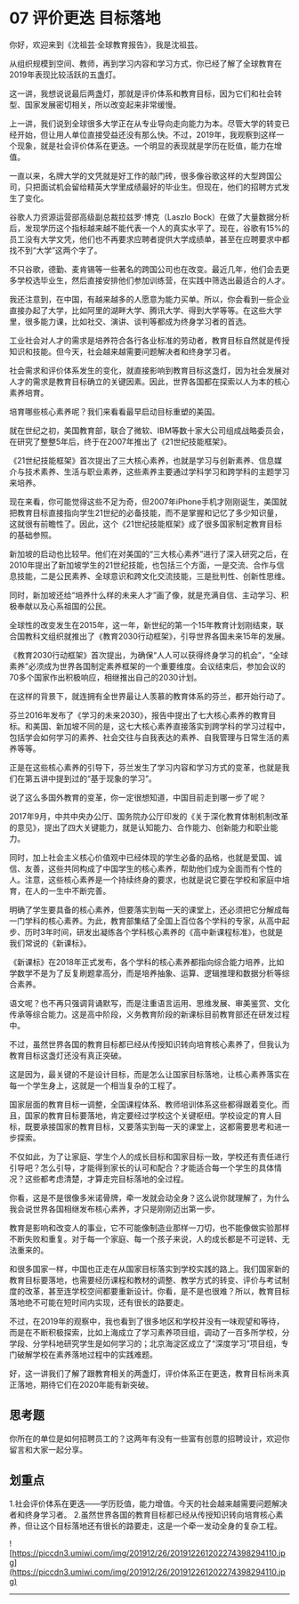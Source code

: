 # 07 评价更迭 目标落地

你好，欢迎来到《沈祖芸·全球教育报告》，我是沈祖芸。

从组织规模到空间、教师，再到学习内容和学习方式，你已经了解了全球教育在2019年表现比较活跃的五盏灯。

这一讲，我想说说最后两盏灯，那就是评价体系和教育目标，因为它们和社会转型、国家发展密切相关，所以改变起来非常缓慢。

上一讲，我们说到全球很多大学正在从专业导向走向能力为本。尽管大学的转变已经开始，但让用人单位直接受益还没有那么快。不过，2019年，我观察到这样一个现象，就是社会评价体系在更迭。一个明显的表现就是学历在贬值，能力在增值。

一直以来，名牌大学的文凭就是好工作的敲门砖，很多像谷歌这样的大型跨国公司，只把面试机会留给精英大学里成绩最好的毕业生。但现在，他们的招聘方式发生了变化。

谷歌人力资源运营部高级副总裁拉兹罗·博克（Laszlo Bock）在做了大量数据分析后，发现学历这个指标越来越不能代表一个人的真实水平了。现在，谷歌有15%的员工没有大学文凭，他们也不再要求应聘者提供大学成绩单，甚至在应聘要求中都找不到“大学”这两个字了。

不只谷歌，德勤、麦肯锡等一些著名的跨国公司也在改变。最近几年，他们会去更多学校选毕业生，然后直接安排他们参加训练营，在实践中筛选出最适合的人才。

我还注意到，在中国，有越来越多的人愿意为能力买单。所以，你会看到一些企业直接办起了大学，比如阿里的湖畔大学、腾讯大学、得到大学等等。在这些大学里，很多能力课，比如社交、演讲、谈判等都成为终身学习者的首选。

工业社会对人才的需求是培养符合各行各业标准的劳动者，教育目标自然就是传授知识和技能。但今天，社会越来越需要问题解决者和终身学习者。

社会需求和评价体系发生的变化，就直接影响到教育目标这盏灯，因为社会发展对人才的需求是教育目标确立的关键因素。因此，世界各国都在探索以人为本的核心素养培育。

培育哪些核心素养呢？我们来看看最早启动目标重塑的美国。

就在世纪之初，美国教育部，联合了微软、IBM等数十家大公司组成战略委员会，在研究了整整5年后，终于在2007年推出了《21世纪技能框架》。

《21世纪技能框架》首次提出了三大核心素养，也就是学习与创新素养、信息媒介与技术素养、生活与职业素养，这些素养主要通过学科学习和跨学科的主题学习来培养。

现在来看，你可能觉得这些不足为奇，但2007年iPhone手机才刚刚诞生，美国就把教育目标直接指向学生21世纪的必备技能，而不是掌握和记忆了多少知识量，这就很有前瞻性了。因此，这个《21世纪技能框架》成了很多国家制定教育目标的基础参照。

新加坡的启动也比较早。他们在对美国的“三大核心素养”进行了深入研究之后，在2010年提出了新加坡学生的21世纪技能，也包括三个方面，一是交流、合作与信息技能，二是公民素养、全球意识和跨文化交流技能，三是批判性、创新性思维。

同时，新加坡还给“培养什么样的未来人才”画了像，就是充满自信、主动学习、积极奉献以及心系祖国的公民。

全球性的改变发生在2015年，这一年，新世纪的第一个15年教育计划刚结束，联合国教科文组织就推出了《教育2030行动框架》，引导世界各国未来15年的发展。

《教育2030行动框架》首次提出，为确保“人人可以获得终身学习的机会”，“全球素养”必须成为世界各国制定素养框架的一个重要维度。会议结束后，参加会议的70多个国家作出积极响应，相继推出自己的2030计划。

在这样的背景下，就连拥有全世界最让人羡慕的教育体系的芬兰，都开始行动了。

芬兰2016年发布了《学习的未来2030》，报告中提出了七大核心素养的教育目标。和美国、新加坡不同的是，这七大核心素养直接落实到跨学科的学习过程中，包括学会如何学习的素养、社会交往与自我表达的素养、自我管理与日常生活的素养等等。

正是在这些核心素养的引导下，芬兰发生了学习内容和学习方式的变革，也就是我们在第五讲中提到过的“基于现象的学习”。

说了这么多国外教育的变革，你一定很想知道，中国目前走到哪一步了呢？

2017年9月，中共中央办公厅、国务院办公厅印发的《关于深化教育体制机制改革的意见》，提出了四大关键能力，就是认知能力、合作能力、创新能力和职业能力。

同时，加上社会主义核心价值观中已经体现的学生必备的品格，也就是爱国、诚信、友善，这些共同构成了中国学生的核心素养，帮助他们成为全面而有个性的人。注意，这些核心素养是一个持续终身的要求，也就是说它要在学校和家庭中培育，在人的一生中不断完善。

明确了学生要具备的核心素养，但要落实到每一天的课堂上，还必须把它分解成每一门学科的核心素养。为此，教育部集结了全国上百位各个学科的专家，从高中起步、历时3年时间，研发出凝练各个学科核心素养的《高中新课程标准》，也就是我们常说的《新课标》。

《新课标》在2018年正式发布，各个学科的核心素养都指向综合能力培养，比如学数学不是为了反复刷题拿高分，而是培养抽象、运算、逻辑推理和数据分析等综合素养。

语文呢？也不再只强调背诵默写，而是注重语言运用、思维发展、审美鉴赏、文化传承等综合能力。这是高中阶段，义务教育阶段的新课标目前教育部还在研发过程中。

不过，虽然世界各国的教育目标都已经从传授知识转向培育核心素养了，但我认为教育目标这盏灯还没有真正突破。

这是因为，最关键的不是设计目标，而是怎么让国家目标落地，让核心素养落实在每一个学生身上，这就是一个相当复杂的工程了。

国家层面的教育目标一调整，全国课程体系、教师培训体系这些都得跟着变化。而且，国家的教育目标要落地，肯定要经过学校这个关键枢纽。学校设定的育人目标，既要承接国家的教育目标，又要落实到每一天的课堂上，这都需要思考和进一步探索。

不仅如此，为了让家庭、学生个人的成长目标和国家目标一致，学校还有责任进行引导吧？怎么引导，才能得到家长的认可和配合？才能适合每一个学生的具体情况？这些都考虑清楚，才算走完目标落地的全过程。

你看，这是不是很像多米诺骨牌，牵一发就会动全身？这么说你就理解了，为什么我会说世界各国相继发布核心素养，才只是刚刚迈出第一步。

教育是影响和改变人的事业，它不可能像制造业那样一刀切，也不能像做实验那样不断失败和重复。对于每一个家庭、每一个孩子来说，人的成长都是不可逆转、无法重来的。

和很多国家一样，中国也正走在从国家目标落实到学校实践的路上。我们国家新的教育目标要落地，也需要经历课程和教材的调整、教学方式的转变、评价与考试制度的改革，甚至连学校空间都要重新设计。你看，是不是也很难？所以，教育目标落地绝不可能在短时间内实现，还有很长的路要走。

不过，在2019年的观察中，我也看到了很多地区和学校并没有一味观望和等待，而是在不断积极探索，比如上海成立了学习素养项目组，调动了一百多所学校，分学段、分学科地研究学生是如何学习的；北京海淀区成立了“深度学习”项目组，专门破解学校在素养落地过程中的实践难题。

好，这一讲我们了解了跟教育相关的两盏灯，评价体系正在更迭，教育目标尚未真正落地，期待它们在2020年能有新突破。

## 思考题

你所在的单位是如何招聘员工的？这两年有没有一些富有创意的招聘设计，欢迎你留言和大家一起分享。

## 划重点

1.社会评价体系在更迭——学历贬值，能力增值。今天的社会越来越需要问题解决者和终身学习者。
2.虽然世界各国的教育目标都已经从传授知识转向培育核心素养，但让这个目标落地还有很长的路要走，这是一个牵一发动全身的复杂工程。


![https://piccdn3.umiwi.com/img/201912/26/201912261202274398294110.jpg](https://piccdn3.umiwi.com/img/201912/26/201912261202274398294110.jpg)

---
